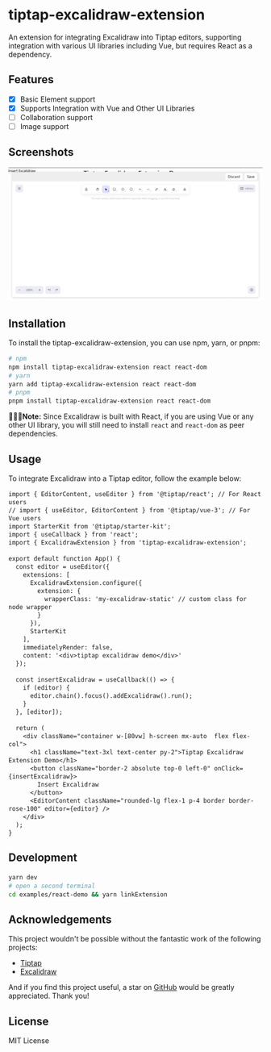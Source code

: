 # tiptap-excalidraw-extension

An extension for integrating Excalidraw into Tiptap editors, supporting integration with various UI libraries including Vue, but requires React as a dependency.

## Features

- [x] Basic Element support
- [x] Supports Integration with Vue and Other UI Libraries
- [ ] Collaboration support
- [ ] Image support

## Screenshots

![screenshot](https://github.com/chenxiaoyao6228/tiptap-excalidraw-extension/blob/master/screenshot.png?raw=true)

## Installation

To install the tiptap-excalidraw-extension, you can use npm, yarn, or pnpm:

```bash
# npm
npm install tiptap-excalidraw-extension react react-dom
# yarn
yarn add tiptap-excalidraw-extension react react-dom
# pnpm
pnpm install tiptap-excalidraw-extension react react-dom

```

**🚧🚧🚧Note:** Since Excalidraw is built with React, if you are using Vue or any other UI library, you will still need to install `react` and `react-dom` as peer dependencies.

## Usage

To integrate Excalidraw into a Tiptap editor, follow the example below:

```tsx
import { EditorContent, useEditor } from '@tiptap/react'; // For React users
// import { useEditor, EditorContent } from '@tiptap/vue-3'; // For Vue users
import StarterKit from '@tiptap/starter-kit';
import { useCallback } from 'react';
import { ExcalidrawExtension } from 'tiptap-excalidraw-extension';

export default function App() {
  const editor = useEditor({
    extensions: [
      ExcalidrawExtension.configure({
        extension: {
          wrapperClass: 'my-excalidraw-static' // custom class for node wrapper
        }
      }),
      StarterKit
    ],
    immediatelyRender: false,
    content: '<div>tiptap excalidraw demo</div>'
  });

  const insertExcalidraw = useCallback(() => {
    if (editor) {
      editor.chain().focus().addExcalidraw().run();
    }
  }, [editor]);

  return (
    <div className="container w-[80vw] h-screen mx-auto  flex flex-col">
      <h1 className="text-3xl text-center py-2">Tiptap Excalidraw Extension Demo</h1>
      <button className="border-2 absolute top-0 left-0" onClick={insertExcalidraw}>
        Insert Excalidraw
      </button>
      <EditorContent className="rounded-lg flex-1 p-4 border border-rose-100" editor={editor} />
    </div>
  );
}
```

## Development

```bash
yarn dev
# open a second terminal
cd examples/react-demo && yarn linkExtension
```

## Acknowledgements

This project wouldn't be possible without the fantastic work of the following projects:

- [Tiptap](https://github.com/ueberdosis/tiptap)
- [Excalidraw](https://github.com/excalidraw/excalidraw)

And if you find this project useful, a star on [GitHub](https://github.com/chenxiaoyao6228/tiptap-excalidraw-extension) would be greatly appreciated. Thank you!

## License

MIT License
